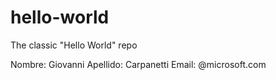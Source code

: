 # hello-world
The classic "Hello World" repo

Nombre: Giovanni
Apellido: Carpanetti
Email: @microsoft.com

